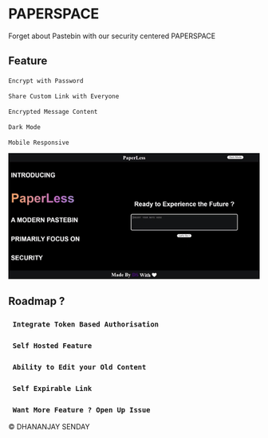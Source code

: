 # PAPERSPACE

Forget about Pastebin with our security centered PAPERSPACE

## Feature

`Encrypt with Password`

`Share Custom Link with Everyone`

`Encrypted Message Content`

`Dark Mode`

`Mobile Responsive` 


 <img src="./git_included/resource.gif" alt="Intro GIF">

## Roadmap ?

### ` Integrate Token Based Authorisation` 

### ` Self Hosted Feature` 

### ` Ability to Edit your Old Content` 

### ` Self Expirable Link` 

### ` Want More Feature ? Open Up Issue` 


&copy; DHANANJAY SENDAY
